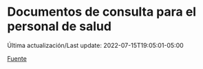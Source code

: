 # Documentos de consulta para el personal de salud

Última actualización/Last update: 2022-07-15T19:05:01-05:00

 [Fuente](https://coronavirus.gob.mx/personal-de-salud/documentos-de-consulta/)
